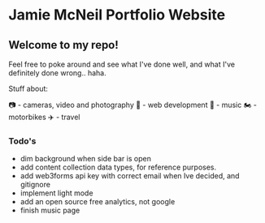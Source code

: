 # Jamie McNeil Portfolio Website

## Welcome to my repo!
Feel free to poke around and see what I've done well, and what I've definitely done wrong.. haha. 

Stuff about:

📷 - cameras, video and photography
🚀 - web development 
🎸 - music
🏍 - motorbikes
✈️ - travel



### Todo's

+ dim background when side bar is open
+ add content collection data types, for reference purposes. 
+ add web3forms api key with correct email when Ive decided, and gitignore
+ implement light mode
+ add an open source free analytics, not google
+ finish music page 


